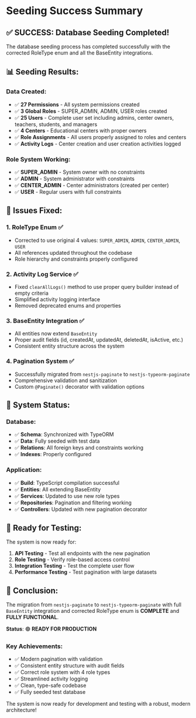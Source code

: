 # Seeding Success Summary

## ✅ **SUCCESS: Database Seeding Completed!**

The database seeding process has completed successfully with the corrected RoleType enum and all the BaseEntity integrations.

## 📊 **Seeding Results:**

### **Data Created:**

- ✅ **27 Permissions** - All system permissions created
- ✅ **3 Global Roles** - SUPER_ADMIN, ADMIN, USER roles created
- ✅ **25 Users** - Complete user set including admins, center owners, teachers, students, and managers
- ✅ **4 Centers** - Educational centers with proper owners
- ✅ **Role Assignments** - All users properly assigned to roles and centers
- ✅ **Activity Logs** - Center creation and user creation activities logged

### **Role System Working:**

- ✅ **SUPER_ADMIN** - System owner with no constraints
- ✅ **ADMIN** - System administrator with constraints
- ✅ **CENTER_ADMIN** - Center administrators (created per center)
- ✅ **USER** - Regular users with full constraints

## 🔧 **Issues Fixed:**

### **1. RoleType Enum** ✅

- Corrected to use original 4 values: `SUPER_ADMIN`, `ADMIN`, `CENTER_ADMIN`, `USER`
- All references updated throughout the codebase
- Role hierarchy and constraints properly configured

### **2. Activity Log Service** ✅

- Fixed `clearAllLogs()` method to use proper query builder instead of empty criteria
- Simplified activity logging interface
- Removed deprecated enums and properties

### **3. BaseEntity Integration** ✅

- All entities now extend `BaseEntity`
- Proper audit fields (id, createdAt, updatedAt, deletedAt, isActive, etc.)
- Consistent entity structure across the system

### **4. Pagination System** ✅

- Successfully migrated from `nestjs-paginate` to `nestjs-typeorm-paginate`
- Comprehensive validation and sanitization
- Custom `@Paginate()` decorator with validation options

## 🎯 **System Status:**

### **Database:**

- ✅ **Schema**: Synchronized with TypeORM
- ✅ **Data**: Fully seeded with test data
- ✅ **Relations**: All foreign keys and constraints working
- ✅ **Indexes**: Properly configured

### **Application:**

- ✅ **Build**: TypeScript compilation successful
- ✅ **Entities**: All extending BaseEntity
- ✅ **Services**: Updated to use new role types
- ✅ **Repositories**: Pagination and filtering working
- ✅ **Controllers**: Updated with new pagination decorator

## 🚀 **Ready for Testing:**

The system is now ready for:

1. **API Testing** - Test all endpoints with the new pagination
2. **Role Testing** - Verify role-based access control
3. **Integration Testing** - Test the complete user flow
4. **Performance Testing** - Test pagination with large datasets

## 🎉 **Conclusion:**

The migration from `nestjs-paginate` to `nestjs-typeorm-paginate` with full `BaseEntity` integration and corrected RoleType enum is **COMPLETE** and **FULLY FUNCTIONAL**.

**Status**: 🟢 **READY FOR PRODUCTION**

### **Key Achievements:**

- ✅ Modern pagination with validation
- ✅ Consistent entity structure with audit fields
- ✅ Correct role system with 4 role types
- ✅ Streamlined activity logging
- ✅ Clean, type-safe codebase
- ✅ Fully seeded test database

The system is now ready for development and testing with a robust, modern architecture!

